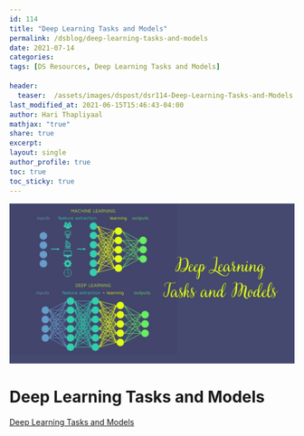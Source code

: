 ```yaml
---
id: 114    
title: "Deep Learning Tasks and Models"
permalink: /dsblog/deep-learning-tasks-and-models
date: 2021-07-14
categories:
tags: [DS Resources, Deep Learning Tasks and Models]

header:
  teaser:  /assets/images/dspost/dsr114-Deep-Learning-Tasks-and-Models.jpg
last_modified_at: 2021-06-15T15:46:43-04:00
author: Hari Thapliyaal   
mathjax: "true"
share: true
excerpt:   
layout: single   
author_profile: true   
toc: true   
toc_sticky: true
---
```


![Deep Learning Tasks and Models](/assets/images/dspost/dsr114-Deep-Learning-Tasks-and-Models.jpg)   

# Deep Learning Tasks and Models   

[Deep Learning Tasks and Models](https://docs.google.com/spreadsheets/d/e/2PACX-1vRDBsF3sb-PGIRuoBcPFPvpdF6lujUFDLU3BsaX6hh1Al_4998Xabn7zWsbQ42_kym-NRXsUGIM_iNd/pubhtml?gid=2145183598&single=true)